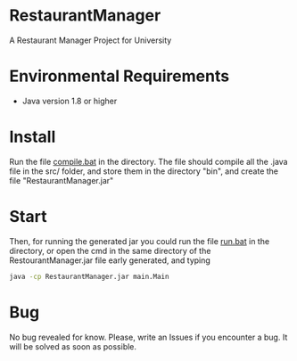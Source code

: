 # RestaurantManager
A Restaurant Manager Project for University

# Environmental Requirements

* Java version 1.8 or higher

# Install

Run the file [compile.bat](https://github.com/SDiCesare/RestaurantManager/blob/master/compile.bat) in the directory.
The file should compile all the .java file in the src/ folder, and store them in the directory "bin", and create the file "RestaurantManager.jar"

# Start
Then, for running the generated jar you could run the file [run.bat](https://github.com/SDiCesare/RestaurantManager/blob/master/run.bat) in the directory, or open the cmd in the same directory of the RestourantManager.jar file early generated, and typing
```bash
java -cp RestaurantManager.jar main.Main
```

# Bug

No bug revealed for know.
Please, write an Issues if you encounter a bug. It will be solved as soon as possible.
